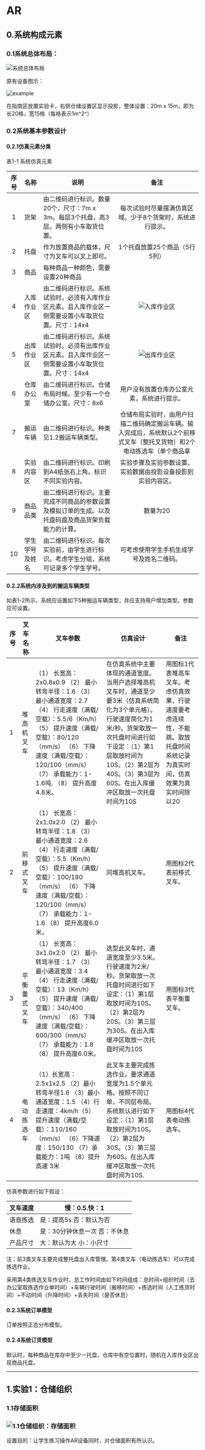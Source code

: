 # AR 

## 0.系统构成元素

### 0.1系统总体布局：

![系统总体布局](https://github.com/chaorents/AR-/blob/master/%E7%B3%BB%E7%BB%9F%E6%80%BB%E4%BD%93%E5%B8%83%E5%B1%80.png)

原有设备图示：

![example](https://github.com/chaorents/AR-/blob/master/example.png)

在指南区放置实验卡，右侧仓储设置区显示投影，整体设置：20m x 15m，即为长20格，宽15格（每格表示1m^2^）





### 0.2系统基本参数设计

#### 0.2.1仿真元素分类

表1-1 系统仿真元素

|  序号  | 名称               | 说明                                                         |                             备注                             |
| :----: | ------------------ | ------------------------------------------------------------ | :----------------------------------------------------------: |
|   1    | 货架               | 由二维码进行标识。数量20个，尺寸：7m x 3m。每层3个托盘，高3层。两侧有小车取货位置。 |  每次试验时尽量摆满仿真区域。少于8个货架时，系统进行提示。   |
|   2    | 托盘               | 作为放置商品的载体，尺寸为叉车可以叉上即可。                       |                1个托盘放置25个商品（5行5列）                 |
|   3    | 商品               | 每种商品一种颜色，需要设置20种商品                           |                                                              |
|   4    | 入库作业区         | 由二维码进行标识。系统试验时，必须有入库作业区元素。且入库作业区一侧需要设置小车取货位置。尺寸：14x4 | ![入库作业区](https://github.com/chaorents/AR-/blob/master/%E5%85%A5%E5%BA%93%E4%BD%9C%E4%B8%9A%E5%8C%BA.png) |
|   5    | 出库作业区         | 由二维码进行标识。系统试验时。必须有出库作业区元素。且入库作业区一侧需要设置小车取货位置。尺寸：14x4 | ![出库作业区](https://github.com/chaorents/AR-/blob/master/%E5%87%BA%E5%BA%93%E4%BD%9C%E4%B8%9A%E5%8C%BA.png) |
|   6    | 仓库办公室         | 由二维码进行标识。仓储布局时候。至少有一个仓储办公室。尺寸：8x6 |          用户没有放置仓库办公室元素，系统进行提示。          |
|   7    | 搬运车辆           | 由二维码进行标识。种类见1.2搬运车辆类型。                    | 仓储布局实验时，由用户扫描二维码确定搬运车辆。输入完成后，系统默认2个前移式叉车（整托叉货物）和2个电动拣选车（单个商品拿 |
|   8    | 实验内容区         | 由二维码进行标识。印刷到A4纸张右上角。标识不同实验内容。     | 实验步骤及实验参数设置、实验数据由投影设备投影到实验内容区。 |
|   9   | 商品品类           | 由二维码进行标识。主要完成不同商品的参数设置及模拟订单的生成。以及托盘码盘及商品货架负载能力的计算。 |                           数量为20                           |
| 10 | 学生学号及姓名 | 由二维码进行标识。每次实验前，由学生进行标识。考虑学生分组，系统可记录多个学生学号。 |         可考虑使用学生手机生成学号及姓名二维码。         |

#### 0.2.2系统内涉及到的搬运车辆类型

如表1-2所示，系统应设置如下5种搬运车辆类型，并应支持用户增加类型。参数应可设置。

| 序号 | 叉车名称     | 叉车参数                                                     | 仿真设计                                                     | 备注                                                         |
| ---- | ------------ | ------------------------------------------------------------ | ------------------------------------------------------------ | ------------------------------------------------------------ |
| 1    | 堆高机叉车   | （1）    长宽高：2x0.8x0.9 （2）    最小转弯半径：1.6   （3）      最小通道宽度：2.7   （4）    行走速度（满载/空载）：5.5/6（Km/h）   （5）    提升速度（满载/空载）：80/120（mm/s）   （6）    下降速度（满载/空载）：120/100（mm/s）   （7）    承载能力：1-1.6吨.   （8）    提升高度4.8米。 | 在仿真系统中主要体现的通道宽度。当用户选择堆高机叉车时，通道至少要3米（仿真系统简化为3个单元格）。行驶速度简化为1米/秒。货架取放一次托盘时间进行如下设定：（1）第1层取放时间为10S。（2）第2层为40S。（3）第3层为60S。在出入库缓冲区取放一次托盘时间为10S | 用图标1代表堆高车叉车。考虑仿真效果，行驶速度要考虑连续性，不能跳。取放托盘时间系统记录为真实时间，仿真效果为真实时间除以20 |
| 2    | 前移式叉车   | （1）    长宽高：2x1.0x2.0   （2）    最小转弯半径：1.8   （3）    最小通道宽度：2.6   （4）    行走速度（满载/空载）：5.5（Km/h）   （5）    提升速度（满载/空载）：100/180（mm/s）   （6）    下降速度（满载/空载）：120/100（mm/s）   （7）    承载能力：1-1.6   （8）    提升高度6.0米。 | 同堆高机叉车。                                               | 用图标2代表前移式叉车。                                      |
| 3    | 平衡重式叉车 | （1）    长宽高：3x1.0x2.0   （2）    最小转弯半径：1.7   （3）    最小通道宽度：3.4   （4）    行走速度（满载/空载）：13（Km/h）   （5）    提升速度（满载/空载）：340/400（mm/s）   （6）    下降速度（满载/空载）：600/300（mm/s）   （7）    承载能力：1.8   （8）    提升高度6.0米。 | 选型此叉车时，通道宽度至少3.5米。行驶速度为2米/秒。货架取放一次托盘时间进行如下设定：（1）第1层取放时间为10S。（2）第2层为20S。（3）第三层为30S。在出入库缓冲区取放一次托盘时间为10S | 用图标3代表平衡重叉车。                                      |
| 4    | 电动拣选车   | （1）长宽高：2.5x1x2.5 （2）最小转弯半径1.6 （3）最小通道宽度：1.5 （4）行走速度：4km/h（5）提升速度（满载/空载）：110/160（mm/s） （6）下降速度：150/130 （7）承载能力：1吨 （8）提升高速 3米 | 此叉车主要完成拣选作业。要求通道宽度为1.5个单元格。按照不同订单，不同层布局。系统默认进行如下设定：（1）第1层取放时间为10S。（2）第2层为30S。（3）第三层为60S。在出入库缓冲区取放一次托盘时间为10S. | 用图标4代表电动拣选车。                                      |


仿真参数进行如下假设：

| 叉车速度 | 慢：0.5.快：1                   |
| -------- | ------------------------------- |
| 语音拣选 | 是：提高5s   否：默认为否       |
| 休息     | 是：30分钟休息一次   否：不休息 |
| 产品尺寸 | 大：默认为大   小：小尺寸       |

注：前3类叉车主要完成整托盘出入库管理。第4类叉车（电动拣选车）可以完成拣选作业。

采用第4类拣选叉车作业时，总工作时间由如下时间组成：总时间=组织时间（去办公室取拣选作业单时间）+车辆行驶时间（搬移时间）+拣选时间（人工拣货时间）+不动时间（升降时间）+丢失时间（是否休息）

#### 0.2.3系统订单模型

订单按照正态分布模型。

#### 0.2.4系统订货模型

默认时，每种商品在库存中至少一托盘，仓库中有空位置时，随机在入库作业区出现商品托盘。

****

## 1.实验1：仓储组织

### 1.1存储面积

### ![1.1仓储组织：存储面积](https://github.com/chaorents/AR-/blob/master/1.1%E4%BB%93%E5%82%A8%E7%BB%84%E7%BB%87%EF%BC%9A%E5%AD%98%E5%82%A8%E9%9D%A2%E7%A7%AF.png)

设置目的：让学生练习操作AR设备同时，对仓储面积有所认识。

